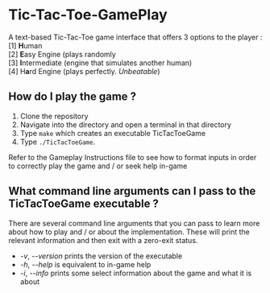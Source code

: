 # Tic-Tac-Toe-GamePlay

A text-based Tic-Tac-Toe game interface that offers 3 options to the player :  
[1] **H**uman  
[2] **E**asy Engine (plays randomly  
[3] **I**ntermediate (engine that simulates another human)  
[4] H**a**rd Engine (plays perfectly. _Unbeatable_)  

## How do I play the game ?

1. Clone the repository
2. Navigate into the directory and open a terminal in that directory
3. Type ``make`` which creates an executable TicTacToeGame
4. Type ```./TicTacToeGame```.  

Refer to the Gameplay Instructions file to see how to format inputs in order to correctly play the game
and / or seek help in-game

## What command line arguments can I pass to the TicTacToeGame executable ?

There are several command line arguments that you can pass to learn more about
how to play and / or about the implementation. These will print the relevant
information and then exit with a zero-exit status.

* _-v_, _--version_ prints the version of the executable
* _-h_, _--help_ is equivalent to in-game help
* _-i_, _--info_ prints some select information about the game and what it is about
